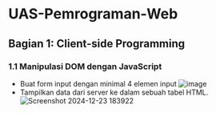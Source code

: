 # UAS-Pemrograman-Web

## Bagian 1: Client-side Programming
### 1.1 Manipulasi DOM dengan JavaScript
- Buat form input dengan minimal 4 elemen input
  ![image](https://github.com/user-attachments/assets/52f68233-00d6-4beb-bde8-adc33863f734)
- Tampilkan data dari server ke dalam sebuah tabel HTML.
  ![Screenshot 2024-12-23 183922](https://github.com/user-attachments/assets/c48a067a-5e98-4918-af2a-b1454fefd52e)


